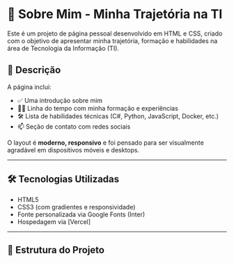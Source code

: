 # 💼 Sobre Mim - Minha Trajetória na TI

Este é um projeto de página pessoal desenvolvido em HTML e CSS, criado com o objetivo de apresentar minha trajetória, formação e habilidades na área de Tecnologia da Informação (TI).


## 📌 Descrição

A página inclui:

- ✅ Uma introdução sobre mim
- 🧑‍💻 Linha do tempo com minha formação e experiências
- 🛠 Lista de habilidades técnicas (C#, Python, JavaScript, Docker, etc.)
- 📫 Seção de contato com redes sociais

O layout é **moderno, responsivo** e foi pensado para ser visualmente agradável em dispositivos móveis e desktops.

---

## 🛠 Tecnologias Utilizadas

- HTML5
- CSS3 (com gradientes e responsividade)
- Fonte personalizada via Google Fonts (Inter)
- Hospedagem via [Vercel]

---

## 📁 Estrutura do Projeto

